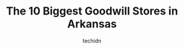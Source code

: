 ---
layout: ampstory
image: https://i0.wp.com/paketmu.com/wp-content/uploads/2023/06/goodwill-store-donation-center-career-services-center-reentry-services-0-in-arkansas-1686370425.png?resize=640,853
author: techidn
featured: false
description: Explore the diverse Goodwill Store scene in Arkansas, home to an incredible selection of 10 establishments catering to every taste. Whether youre in search of iconic favorites or undiscover
title: The 10 Biggest Goodwill Stores in Arkansas
cover:
   title: The 10 Biggest Goodwill Stores in Arkansas
   subtitle: RICKPATE
   background: https://paketmu.com/wp-content/uploads/2023/06/goodwill-store-donation-center-career-services-center-reentry-services-0-in-arkansas-1686370425.png

pages: 
 - layout: thirds
   top: <h1>#1 Goodwill Industries of AR Headquarters</h1>
   bottom: "<p>I am sorely disappointed. I have been shopping at goodwill all my life. The last two I have been to have shut down the dressing rooms. I asked why and the girl said it wa</p>"
   background: https://paketmu.com/wp-content/uploads/2023/06/goodwill-store-donation-center-career-services-center-reentry-services-1-in-arkansas-1686370428.jpeg
   backgroundblur: true
 - layout: thirds
   top: <h1>#2 Goodwill Store | Donation Center | Career Services Center | Reentry Services</h1>
   bottom: "<p>This Goodwill was full of great finds during my first visit. It had quite a bit of furniture and decoration. The clothing was harder to look through than the other locati</p>"
   background: https://paketmu.com/wp-content/uploads/2023/06/goodwill-store-donation-center-career-services-center-reentry-services-2-in-arkansas-1686370429.jpeg
   cta:
      link: https://paketmu.com/the-10-biggest-goodwill-stores-in-arkansas/
      text: The 10 Biggest Goodwill Stores in Arkansas
 - layout: thirds
   top: <h1>#3 Goodwill Store and Donation Center</h1>
   bottom: "<p>🙅🏼‍♀️Lack of customer service.🤢Most unsanitary restrooms Ive seen.👎🏻No fitting rooms.❌Items in store very disorganizedHorrible shopping experien</p>"
   background: https://paketmu.com/wp-content/uploads/2023/06/goodwill-store-donation-center-career-services-center-reentry-services-3-in-arkansas-1686370430.jpeg
   cta:
      link: https://paketmu.com/the-10-biggest-goodwill-stores-in-arkansas/
      text: The 10 Biggest Goodwill Stores in Arkansas
 - layout: thirds
   top: <h1>#4 Goodwill Store | Donation Center | Career Services Center | Reentry Services</h1>
   bottom: "<p>4301 S Dixieland Rd, Rogers, AR 72758, United States</p>"
   background: https://images.unsplash.com/photo-1608501821300-4f99e58bba77?ixlib=rb-4.0.3&ixid=MnwxMjA3fDB8MHxwaG90by1wYWdlfHx8fGVufDB8fHx8&auto=format&fit=crop&w=640&h=853&q=80
   cta:
      link: https://paketmu.com/the-10-biggest-goodwill-stores-in-arkansas/
      text: The 10 Biggest Goodwill Stores in Arkansas
 - layout: thirds
   top: <h1>#5 Goodwill Store | Donation Center | Career Services Center | Reentry Services</h1>
   bottom: "<p>1515 S Caraway Rd, Jonesboro, AR 72401, United States</p>"
   background: https://images.unsplash.com/photo-1602536052359-ef94c21c5948?ixlib=rb-4.0.3&ixid=MnwxMjA3fDB8MHxwaG90by1wYWdlfHx8fGVufDB8fHx8&auto=format&fit=crop&w=640&h=853&q=80
   cta:
      link: https://paketmu.com/the-10-biggest-goodwill-stores-in-arkansas/
      text: The 10 Biggest Goodwill Stores in Arkansas
 - layout: thirds
   top: <h1>#6 Goodwill Store | Donation Center | Career Services Center | Reentry Services</h1>
   bottom: "<p>705 E Appleby Rd, Fayetteville, AR 72703, United States</p>"
   background: https://images.unsplash.com/photo-1527066579998-dbbae57f45ce?ixlib=rb-4.0.3&ixid=MnwxMjA3fDB8MHxwaG90by1wYWdlfHx8fGVufDB8fHx8&auto=format&fit=crop&w=640&h=853&q=80
   cta:
      link: https://paketmu.com/the-10-biggest-goodwill-stores-in-arkansas/
      text: The 10 Biggest Goodwill Stores in Arkansas
 - layout: thirds
   top: <h1>#7 Goodwill Store | Donation Center | Career Services Center | Reentry Services</h1>
   bottom: "<p>3105 M.L.K. Jr Blvd, Fayetteville, AR 72701, United States</p>"
   background: https://images.unsplash.com/photo-1533998839656-76f5e4b2bccb?ixlib=rb-4.0.3&ixid=MnwxMjA3fDB8MHxwaG90by1wYWdlfHx8fGVufDB8fHx8&auto=format&fit=crop&w=640&h=853&q=80
   cta:
      link: https://paketmu.com/the-10-biggest-goodwill-stores-in-arkansas/
      text: The 10 Biggest Goodwill Stores in Arkansas
 - layout: thirds
   middle: Continue reading...
   background: https://images.unsplash.com/photo-1488554378835-f7acf46e6c98?ixlib=rb-4.0.3&ixid=MnwxMjA3fDB8MHxwaG90by1wYWdlfHx8fGVufDB8fHx8&auto=format&fit=crop&w=640&h=853&q=80
   cta:
      link: https://paketmu.com/the-10-biggest-goodwill-stores-in-arkansas/
      text: The 10 Biggest Goodwill Stores in Arkansas
      
---